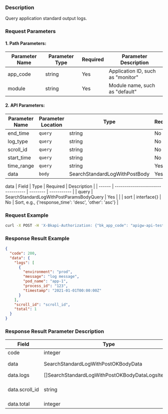 ### Description

Query application standard output logs.

### Request Parameters

#### 1. Path Parameters:

| Parameter Name | Parameter Type | Required | Parameter Description |
| -------------- | -------------- | -------- | --------------------- |
| app_code       | string         | Yes      | Application ID, such as "monitor" |
| module         | string         | Yes      | Module name, such as "default" |

#### 2. API Parameters:

| Parameter Name | Parameter Location | Type                              | Required | Description |
| -------------- | ------------------ | --------------------------------- | -------- | ----------- |
| end_time       | `query`            | string                            | No       |             |
| log_type       | `query`            | string                            | No       |             |
| scroll_id      | `query`            | string                            | No       |             |
| start_time     | `query`            | string                            | No       |             |
| time_range     | `query`            | string                            | Yes      |             |
| data           | `body`             | SearchStandardLogWithPostBody     | Yes      |             |

data
| Field  | Type                              | Required | Description |
| ------ | --------------------------------- | -------- | ----------- |
| query  | SearchStandardLogWithPostParamsBodyQuery | Yes       |             |
| sort   | interface{}                       | No       | Sort, e.g., {'response_time': 'desc', 'other': 'asc'} |

### Request Example

```bash
curl -X POST -H 'X-Bkapi-Authorization: {"bk_app_code": "apigw-api-test", "bk_app_secret": "***", "bk_ticket": "***"}' --insecure 'https://bkapi.example.com/api/bkpaas3/prod/bkapps/applications/{app_code}/modules/{module}/log/standard_output/list/?time_range=1h'
```

### Response Result Example

```json
{
  "code": 200,
  "data": {
    "logs": [
      {
        "environment": "prod",
        "message": "log message",
        "pod_name": "app-1",
        "process_id": "123",
        "timestamp": "2021-01-01T00:00:00Z"
      }
    ],
    "scroll_id": "scroll_id",
    "total": 1
  }
}
```

### Response Result Parameter Description

| Field          | Type                                            | Required | Description       |
| -------------- | ----------------------------------------------- | -------- | ----------------- |
| code           | integer                                         | Yes      | Status code       |
| data           | SearchStandardLogWithPostOKBodyData             | Yes      | Returned data     |
| data.logs      | []SearchStandardLogWithPostOKBodyDataLogsItems0 | Yes      | Log list          |
| data.scroll_id | string                                          | Yes      | ES scroll_id for pagination |
| data.total     | integer                                         | Yes      | Log count         |